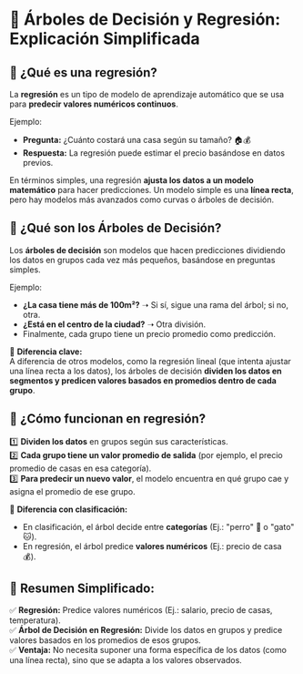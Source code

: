 # **🌳 Árboles de Decisión y Regresión: Explicación Simplificada**  

## **📌 ¿Qué es una regresión?**

La **regresión** es un tipo de modelo de aprendizaje automático que se usa para **predecir valores numéricos continuos**.  

Ejemplo:  

- **Pregunta:** ¿Cuánto costará una casa según su tamaño? 🏠💰  
- **Respuesta:** La regresión puede estimar el precio basándose en datos previos.  

En términos simples, una regresión **ajusta los datos a un modelo matemático** para hacer predicciones. Un modelo simple es una **línea recta**, pero hay modelos más avanzados como curvas o árboles de decisión.

## **🌳 ¿Qué son los Árboles de Decisión?**

Los **árboles de decisión** son modelos que hacen predicciones dividiendo los datos en grupos cada vez más pequeños, basándose en preguntas simples.  

Ejemplo:  

- **¿La casa tiene más de 100m²?** ➝ Si sí, sigue una rama del árbol; si no, otra.  
- **¿Está en el centro de la ciudad?** ➝ Otra división.  
- Finalmente, cada grupo tiene un precio promedio como predicción.  

🔹 **Diferencia clave:**  
A diferencia de otros modelos, como la regresión lineal (que intenta ajustar una línea recta a los datos), los árboles de decisión **dividen los datos en segmentos y predicen valores basados en promedios dentro de cada grupo**.

## **📌 ¿Cómo funcionan en regresión?**

1️⃣ **Dividen los datos** en grupos según sus características.  
2️⃣ **Cada grupo tiene un valor promedio de salida** (por ejemplo, el precio promedio de casas en esa categoría).  
3️⃣ **Para predecir un nuevo valor**, el modelo encuentra en qué grupo cae y asigna el promedio de ese grupo.  

🔹 **Diferencia con clasificación:**

- En clasificación, el árbol decide entre **categorías** (Ej.: "perro" 🐶 o "gato" 🐱).  
- En regresión, el árbol predice **valores numéricos** (Ej.: precio de casa 💰).  

## **🎯 Resumen Simplificado:**

✅ **Regresión:** Predice valores numéricos (Ej.: salario, precio de casas, temperatura).  
✅ **Árbol de Decisión en Regresión:** Divide los datos en grupos y predice valores basados en los promedios de esos grupos.  
✅ **Ventaja:** No necesita suponer una forma específica de los datos (como una línea recta), sino que se adapta a los valores observados.  
